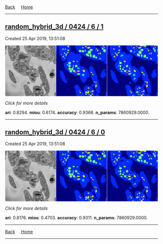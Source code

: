 
[Back](..)&nbsp;&nbsp;&nbsp;&nbsp;&nbsp;[Home](https://leapmanlab.github.io/snapshots)

---

<div class="summary"><a href="1"><h2>random_hybrid_3d / 0424 / 6 / 1</h2></a><p>Created 25 Apr 2019, 13:51:08
</p><a href="1"><img src="1/media/summary.png" align="center"></a><p>
<i>Click for more details</i>
</p></div>

**ari**: 0.8294. **miou**: 0.6174. **accuracy**: 0.9368. **n_params**: 7860929.0000. 

---

<div class="summary"><a href="0"><h2>random_hybrid_3d / 0424 / 6 / 0</h2></a><p>Created 25 Apr 2019, 13:51:08
</p><a href="0"><img src="0/media/summary.png" align="center"></a><p>
<i>Click for more details</i>
</p></div>

**ari**: 0.8176. **miou**: 0.4703. **accuracy**: 0.9311. **n_params**: 7860929.0000. 

---

[Back](..)&nbsp;&nbsp;&nbsp;&nbsp;&nbsp;[Home](https://leapmanlab.github.io/snapshots)

---